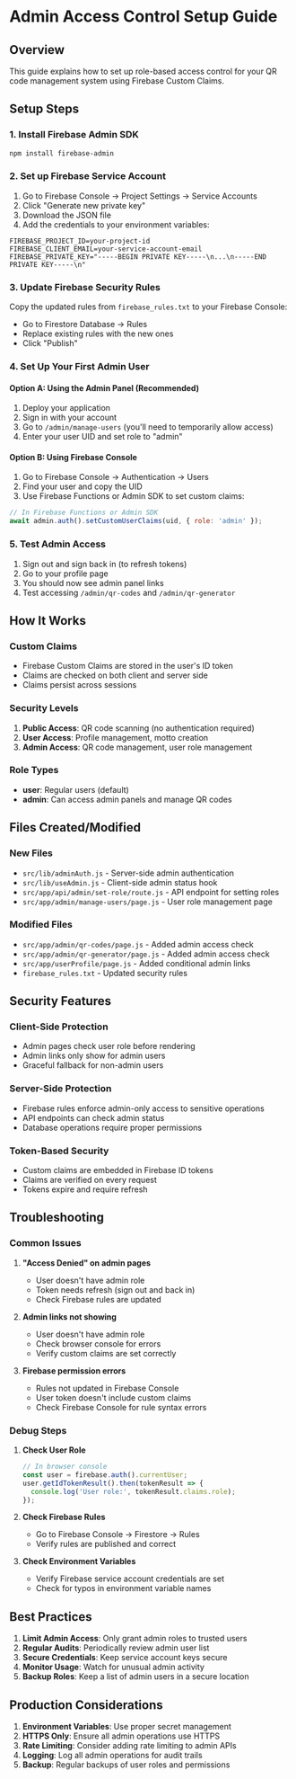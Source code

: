 # Admin Access Control Setup Guide

## Overview
This guide explains how to set up role-based access control for your QR code management system using Firebase Custom Claims.

## Setup Steps

### 1. Install Firebase Admin SDK
```bash
npm install firebase-admin
```

### 2. Set up Firebase Service Account
1. Go to Firebase Console → Project Settings → Service Accounts
2. Click "Generate new private key"
3. Download the JSON file
4. Add the credentials to your environment variables:

```env
FIREBASE_PROJECT_ID=your-project-id
FIREBASE_CLIENT_EMAIL=your-service-account-email
FIREBASE_PRIVATE_KEY="-----BEGIN PRIVATE KEY-----\n...\n-----END PRIVATE KEY-----\n"
```

### 3. Update Firebase Security Rules
Copy the updated rules from `firebase_rules.txt` to your Firebase Console:
- Go to Firestore Database → Rules
- Replace existing rules with the new ones
- Click "Publish"

### 4. Set Up Your First Admin User

#### Option A: Using the Admin Panel (Recommended)
1. Deploy your application
2. Sign in with your account
3. Go to `/admin/manage-users` (you'll need to temporarily allow access)
4. Enter your user UID and set role to "admin"

#### Option B: Using Firebase Console
1. Go to Firebase Console → Authentication → Users
2. Find your user and copy the UID
3. Use Firebase Functions or Admin SDK to set custom claims:

```javascript
// In Firebase Functions or Admin SDK
await admin.auth().setCustomUserClaims(uid, { role: 'admin' });
```

### 5. Test Admin Access
1. Sign out and sign back in (to refresh tokens)
2. Go to your profile page
3. You should now see admin panel links
4. Test accessing `/admin/qr-codes` and `/admin/qr-generator`

## How It Works

### Custom Claims
- Firebase Custom Claims are stored in the user's ID token
- Claims are checked on both client and server side
- Claims persist across sessions

### Security Levels
1. **Public Access**: QR code scanning (no authentication required)
2. **User Access**: Profile management, motto creation
3. **Admin Access**: QR code management, user role management

### Role Types
- **user**: Regular users (default)
- **admin**: Can access admin panels and manage QR codes

## Files Created/Modified

### New Files
- `src/lib/adminAuth.js` - Server-side admin authentication
- `src/lib/useAdmin.js` - Client-side admin status hook
- `src/app/api/admin/set-role/route.js` - API endpoint for setting roles
- `src/app/admin/manage-users/page.js` - User role management page

### Modified Files
- `src/app/admin/qr-codes/page.js` - Added admin access check
- `src/app/admin/qr-generator/page.js` - Added admin access check
- `src/app/userProfile/page.js` - Added conditional admin links
- `firebase_rules.txt` - Updated security rules

## Security Features

### Client-Side Protection
- Admin pages check user role before rendering
- Admin links only show for admin users
- Graceful fallback for non-admin users

### Server-Side Protection
- Firebase rules enforce admin-only access to sensitive operations
- API endpoints can check admin status
- Database operations require proper permissions

### Token-Based Security
- Custom claims are embedded in Firebase ID tokens
- Claims are verified on every request
- Tokens expire and require refresh

## Troubleshooting

### Common Issues

1. **"Access Denied" on admin pages**
   - User doesn't have admin role
   - Token needs refresh (sign out and back in)
   - Check Firebase rules are updated

2. **Admin links not showing**
   - User doesn't have admin role
   - Check browser console for errors
   - Verify custom claims are set correctly

3. **Firebase permission errors**
   - Rules not updated in Firebase Console
   - User token doesn't include custom claims
   - Check Firebase Console for rule syntax errors

### Debug Steps

1. **Check User Role**
   ```javascript
   // In browser console
   const user = firebase.auth().currentUser;
   user.getIdTokenResult().then(tokenResult => {
     console.log('User role:', tokenResult.claims.role);
   });
   ```

2. **Check Firebase Rules**
   - Go to Firebase Console → Firestore → Rules
   - Verify rules are published and correct

3. **Check Environment Variables**
   - Verify Firebase service account credentials are set
   - Check for typos in environment variable names

## Best Practices

1. **Limit Admin Access**: Only grant admin roles to trusted users
2. **Regular Audits**: Periodically review admin user list
3. **Secure Credentials**: Keep service account keys secure
4. **Monitor Usage**: Watch for unusual admin activity
5. **Backup Roles**: Keep a list of admin users in a secure location

## Production Considerations

1. **Environment Variables**: Use proper secret management
2. **HTTPS Only**: Ensure all admin operations use HTTPS
3. **Rate Limiting**: Consider adding rate limiting to admin APIs
4. **Logging**: Log all admin operations for audit trails
5. **Backup**: Regular backups of user roles and permissions
